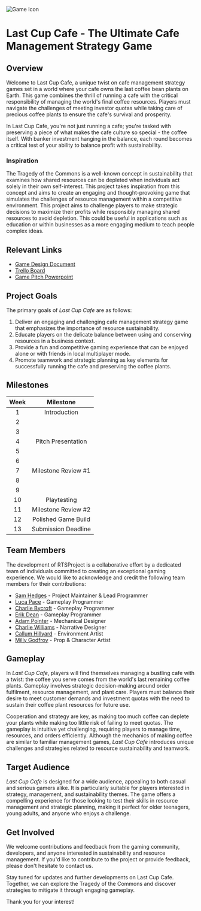![Game Icon](https://media.discordapp.net/attachments/1196754956804440074/1203400408861777990/file-KCJUsGViSCHnY7P5qBR2WF9B.png?ex=65d0f4f7&is=65be7ff7&hm=fb1a1e18f23496f84b06be005b973c0917576be731f2d5384e35c928bbc17367&=&format=webp&quality=lossless&width=736&height=736)

# Last Cup Cafe - The Ultimate Cafe Management Strategy Game

## Overview

Welcome to Last Cup Cafe, a unique twist on cafe management strategy games set in a world where your cafe owns the last coffee bean plants on Earth. This game combines the thrill of running a cafe with the critical responsibility of managing the world's final coffee resources. Players must navigate the challenges of meeting investor quotas while taking care of precious coffee plants to ensure the cafe's survival and prosperity.

In Last Cup Cafe, you're not just running a cafe; you're tasked with preserving a piece of what makes the cafe culture so special - the coffee itself. With banker investment hanging in the balance, each round becomes a critical test of your ability to balance profit with sustainability.

### Inspiration

The Tragedy of the Commons is a well-known concept in sustainability that examines how shared resources can be depleted when individuals act solely in their own self-interest. This project takes inspiration from this concept and aims to create an engaging and thought-provoking game that simulates the challenges of resource management within a competitive environment. This project aims to challenge players to make strategic decisions to maximize their profits while responsibly managing shared resources to avoid depletion. This could be useful in applications such as education or within businesses as a more engaging medium to teach people complex ideas.

## Relevant Links
- [Game Design Document](https://myaru-my.sharepoint.com/:w:/g/personal/ap1546_student_aru_ac_uk/EUdAqcx9_-dJjIKpyN7D0QkB8zrqu3Hxe1gixK5HoQ4fnQ?e=NDMBq3)
- [Trello Board](https://trello.com/b/lCUDzgYS/rtsproject)
- [Game Pitch Powerpoint](https://myaru-my.sharepoint.com/:p:/g/personal/ap1546_student_aru_ac_uk/EZwT5r4kdhJKvT6xblZi0xsBfTvyUS4c_V-Lq7tc-xPnHQ?e=NZVlxT)

## Project Goals
The primary goals of *Last Cup Cafe* are as follows:
1. Deliver an engaging and challenging cafe management strategy game that emphasizes the importance of resource sustainability.
2. Educate players on the delicate balance between using and conserving resources in a business context.
3. Provide a fun and competitive gaming experience that can be enjoyed alone or with friends in local multiplayer mode.
4. Promote teamwork and strategic planning as key elements for successfully running the cafe and preserving the coffee plants.

## Milestones
| Week |      Milestone      |
| :--: |      :-------:      |
| 1    |    Introduction     |
| 2    |                     |
| 3    |                     |
| 4    | Pitch Presentation  |
| 5    |                     |
| 6    |                     |
| 7    | Milestone Review #1 |
| 8    |                     |
| 9    |                     |
| 10   |     Playtesting     |
| 11   | Milestone Review #2 |
| 12   | Polished Game Build |
| 13   | Submission Deadline |

## Team Members
The development of RTSProject is a collaborative effort by a dedicated team of individuals committed to creating an exceptional gaming experience. We would like to acknowledge and credit the following team members for their contributions:
- [Sam Hedges](https://sam-hedges.github.io/) - Project Maintainer & Lead Programmer
- [Luca Pace](https://github.com/Misdur) - Gameplay Programmer
- [Charlie Bycroft](https://github.com/soutpark02) - Gameplay Programmer
- [Erik Dean](https://github.com/PTVoltz) - Gameplay Programmer
- [Adam Pointer](https://github.com/AdamP0inter) - Mechanical Designer
- [Charlie Williams](https://github.com/Chadanater) - Narrative Designer
- [Callum Hillyard](https://github.com/akyo50) - Environment Artist
- [Milly Godfroy](https://github.com/MillyGodfroy) - Prop & Character Artist

## Gameplay

In *Last Cup Cafe*, players will find themselves managing a bustling cafe with a twist: the coffee you serve comes from the world's last remaining coffee plants. Gameplay involves strategic decision-making around order fulfilment, resource management, and plant care. Players must balance their desire to meet customer demands and investment quotas with the need to sustain their coffee plant resources for future use.

Cooperation and strategy are key, as making too much coffee can deplete your plants while making too little risk of failing to meet quotas. The gameplay is intuitive yet challenging, requiring players to manage time, resources, and orders efficiently. Although the mechanics of making coffee are similar to familiar management games, *Last Cup Cafe* introduces unique challenges and strategies related to resource sustainability and teamwork.

## Target Audience

*Last Cup Cafe* is designed for a wide audience, appealing to both casual and serious gamers alike. It is particularly suitable for players interested in strategy, management, and sustainability themes. The game offers a compelling experience for those looking to test their skills in resource management and strategic planning, making it perfect for older teenagers, young adults, and anyone who enjoys a challenge.

## Get Involved
We welcome contributions and feedback from the gaming community, developers, and anyone interested in sustainability and resource management. If you'd like to contribute to the project or provide feedback, please don't hesitate to contact us.

Stay tuned for updates and further developments on Last Cup Cafe. Together, we can explore the Tragedy of the Commons and discover strategies to mitigate it through engaging gameplay.

Thank you for your interest!
